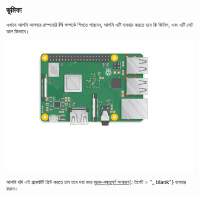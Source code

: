 ## ভূমিকা

এখানে আপনি আপনার রাস্পবেরি Pi সম্পর্কে শিখতে পারবেন, আপনি এটি ব্যবহার করতে হবে কি জিনিস, এবং এটি সেট আপ কিভাবে।

![পাই মধ্যে প্লাগ](images/pi-plug-in.gif)

আপনি যদি এই প্রজেক্টটি প্রিন্ট করতে চান তবে দয়া করে [মুদ্রক-বন্ধুত্বপূর্ণ সংস্করণ](https://projects.raspberrypi.org/en/projects/aspberry-pi-setting-up/print){: টার্গেট = "_ blank"} ব্যবহার করুন।